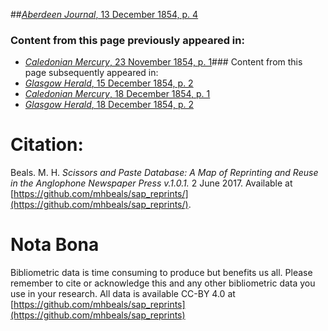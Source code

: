 ##[*Aberdeen Journal*, 13 December 1854, p. 4](https://mhbeals.github.io/sap_html/Aberdeen-Journal/Aberdeen-Journal-13-December-1854-p-4)

### Content from this page previously appeared in:
+ [*Caledonian Mercury*, 23 November 1854, p. 1](https://mhbeals.github.io/sap_html/Caledonian-Mercury/Caledonian-Mercury-23-November-1854-p-1)### Content from this page subsequently appeared in:
+ [*Glasgow Herald*, 15 December 1854, p. 2](https://mhbeals.github.io/sap_html/Glasgow-Herald/Glasgow-Herald-15-December-1854-p-2)
+ [*Caledonian Mercury*, 18 December 1854, p. 1](https://mhbeals.github.io/sap_html/Caledonian-Mercury/Caledonian-Mercury-18-December-1854-p-1)
+ [*Glasgow Herald*, 18 December 1854, p. 2](https://mhbeals.github.io/sap_html/Glasgow-Herald/Glasgow-Herald-18-December-1854-p-2)
                    
# Citation: 

Beals. M. H. *Scissors and Paste Database: A Map of Reprinting and Reuse in the Anglophone Newspaper Press v.1.0.1.* 2 June 2017. Available at [https://github.com/mhbeals/sap_reprints/](https://github.com/mhbeals/sap_reprints/). 
                    
# Nota Bona

Bibliometric data is time consuming to produce but benefits us all. Please remember to cite or acknowledge this and any other bibliometric data you use in your research. All data is available CC-BY 4.0 at [https://github.com/mhbeals/sap_reprints](https://github.com/mhbeals/sap_reprints)